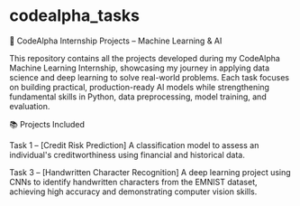 # codealpha_tasks
🚀 CodeAlpha Internship Projects – Machine Learning & AI

This repository contains all the projects developed during my CodeAlpha Machine Learning Internship, showcasing my journey in applying data science and deep learning to solve real-world problems. Each task focuses on building practical, production-ready AI models while strengthening fundamental skills in Python, data preprocessing, model training, and evaluation.

📚 Projects Included

Task 1 – [Credit Risk Prediction]
A classification model to assess an individual's creditworthiness using financial and historical data.

Task 3 – [Handwritten Character Recognition]
A deep learning project using CNNs to identify handwritten characters from the EMNIST dataset, achieving high accuracy and demonstrating computer vision skills.
